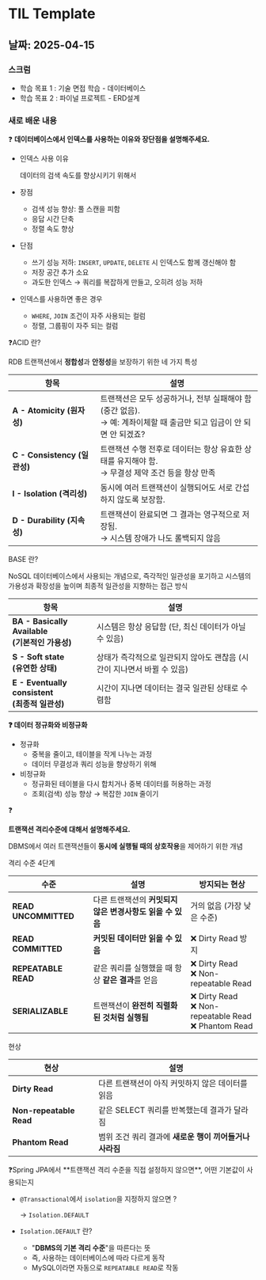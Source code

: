 # TIL Template

## 날짜: 2025-04-15

### 스크럼
- 학습 목표 1 : 기술 면접 학습 - 데이터베이스
- 학습 목표 2 : 파이널 프로젝트 - ERD설계

### 새로 배운 내용

❓ **데이터베이스에서 인덱스를 사용하는 이유와 장단점을 설명해주세요.**
- 인덱스 사용 이유

  데이터의 검색 속도를 향상시키기 위해서

- 장점
  - 검색 성능 향상: 풀 스캔을 피함
  - 응답 시간 단축
  - 정렬 속도 향상
- 단점
  - 쓰기 성능 저하: `INSERT`, `UPDATE`, `DELETE` 시 인덱스도 함께 갱신해야 함
  - 저장 공간 추가 소요
  - 과도한 인덱스 → 쿼리를 복잡하게 만들고, 오히려 성능 저하

- 인덱스를 사용하면 좋은 경우
  - `WHERE`, `JOIN` 조건이 자주 사용되는 컬럼
  - 정렬, 그룹핑이 자주 되는 컬럼

<aside>
❓ACID 란?

RDB 트랜잭션에서 **정합성**과 **안정성**을 보장하기 위한 네 가지 특성

| 항목 | 설명 |
| --- | --- |
| **A - Atomicity (원자성)** | 트랜잭션은 모두 성공하거나, 전부 실패해야 함 (중간 없음).  <br/>→ 예: 계좌이체할 때 출금만 되고 입금이 안 되면 안 되겠죠? |
| **C - Consistency (일관성)** | 트랜잭션 수행 전후로 데이터는 항상 유효한 상태를 유지해야 함. <br/>→ 무결성 제약 조건 등을 항상 만족 |
| **I - Isolation (격리성)** | 동시에 여러 트랜잭션이 실행되어도 서로 간섭하지 않도록 보장함. |
| **D - Durability (지속성)** | 트랜잭션이 완료되면 그 결과는 영구적으로 저장됨.  <br/>→ 시스템 장애가 나도 롤백되지 않음 |

BASE 란?

NoSQL 데이터베이스에서 사용되는 개념으로, 즉각적인 일관성을 포기하고 시스템의 가용성과 확장성을 높이며 최종적 일관성을 지향하는 접근 방식

| 항목 | 설명 |
| --- | --- |
| **BA - Basically Available <br/>(기본적인 가용성)** | 시스템은 항상 응답함 (단, 최신 데이터가 아닐 수 있음) |
| **S - Soft state <br/>(유연한 상태)** | 상태가 즉각적으로 일관되지 않아도 괜찮음 (시간이 지나면서 바뀔 수 있음) |
| **E - Eventually consistent <br/>(최종적 일관성)** | 시간이 지나면 데이터는 결국 일관된 상태로 수렴함 |
</aside>

<aside>

**❓ 데이터 정규화와 비정규화**

- 정규화
  - 중복을 줄이고, 테이블을 작게 나누는 과정
  - 데이터 무결성과 쿼리 성능을 향상하기 위해
- 비정규화
  - 정규화된 테이블을 다시 합치거나 중복 데이터를 허용하는 과정
  - 조회(검색) 성능 향상 → 복잡한 `JOIN` 줄이기

</aside>

<aside>
❓

**트랜잭션 격리수준에 대해서 설명해주세요.**

DBMS에서 여러 트랜잭션들이 **동시에 실행될 때의 상호작용**을 제어하기 위한 개념

격리 수준 4단계

| 수준 | 설명 | 방지되는 현상 |
| --- | --- | --- |
| **READ UNCOMMITTED** | 다른 트랜잭션의 **커밋되지 않은 변경사항도 읽을 수 있음** | 거의 없음 (가장 낮은 수준) |
| **READ COMMITTED** | **커밋된 데이터만 읽을 수 있음** | ❌ Dirty Read 방지 |
| **REPEATABLE READ** | 같은 쿼리를 실행했을 때 항상 **같은 결과**를 얻음 | ❌ Dirty Read<br/>❌ Non-repeatable Read |
| **SERIALIZABLE** | 트랜잭션이 **완전히 직렬화된 것처럼 실행됨** | ❌ Dirty Read<br/>❌ Non-repeatable Read <br/>❌ Phantom Read |


현상

| 현상 | 설명 |
| --- | --- |
| **Dirty Read** | 다른 트랜잭션이 아직 커밋하지 않은 데이터를 읽음 |
| **Non-repeatable Read** | 같은 SELECT 쿼리를 반복했는데 결과가 달라짐 |
| **Phantom Read** | 범위 조건 쿼리 결과에 **새로운 행이 끼어들거나 사라짐** |
</aside>

<aside>
❓Spring JPA에서 **트랜잭션 격리 수준을 직접 설정하지 않으면**, 어떤 기본값이 사용되는지

- `@Transactional`에서 `isolation`을 지정하지 않으면 ?

  → `Isolation.DEFAULT`

- `Isolation.DEFAULT` 란?
  - "**DBMS의 기본 격리 수준**"을 따른다는 뜻
  - 즉, 사용하는 데이터베이스에 따라 다르게 동작
  - MySQL이라면 자동으로 `REPEATABLE READ`로 작동

</aside>